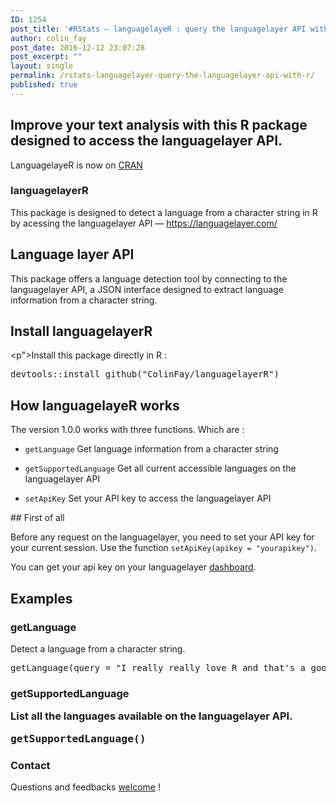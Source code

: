 ```yaml
---
ID: 1254
post_title: '#RStats — languagelayeR : query the languagelayer API with R'
author: colin_fay
post_date: 2016-12-12 23:07:28
post_excerpt: ""
layout: single
permalink: /rstats-languagelayer-query-the-languagelayer-api-with-r/
published: true
---
```

## Improve your text analysis with this R package designed to access the languagelayer API.<!--more-->
<p class="unchanged rich-diff-level-one">LanguagelayeR is now on <a href="https://cran.r-project.org/package=languagelayeR">CRAN</a></p>

### languagelayerR
<p class="unchanged rich-diff-level-one">This package is designed to detect a language from a character string in R by acessing the languagelayer API — <a href="https://languagelayer.com/">https://languagelayer.com/</a></p>

## Language layer API
<p class="unchanged rich-diff-level-one">This package offers a language detection tool by connecting to the languagelayer API, a JSON interface designed to extract language information from a character string.</p>

## Install languagelayerR
<p">Install this package directly in R :</p>

<pre>devtools<span class="pl-k">::install_github(<span class="pl-s"><span class="pl-pds">"ColinFay/languagelayerR<span class="pl-pds">")</pre>
## How languagelayeR works
<p class="unchanged rich-diff-level-one">The version 1.0.0 works with three functions. Which are :</p>

<ul class="unchanged rich-diff-level-one">
 	<li class="unchanged">
<p class="unchanged"><code>getLanguage</code> Get language information from a character string</p>
</li>
 	<li class="unchanged">
<p class="unchanged"><code>getSupportedLanguage</code> Get all current accessible languages on the languagelayer API</p>
</li>
 	<li class="unchanged">
<p class="unchanged"><code>setApiKey</code> Set your API key to access the languagelayer API</p>
</li>
</ul>
## First of all
<p class="unchanged rich-diff-level-one">Before any request on the languagelayer, you need to set your API key for your current session. Use the function <code>setApiKey(apikey = "yourapikey")</code>.</p>
<p class="unchanged rich-diff-level-one">You can get your api key on your languagelayer <a href="https://languagelayer.com/dashboard">dashboard</a>.</p>

## Examples
### getLanguage
<p>Detect a language from a character string.</p>

<pre>getLanguage(<span class="pl-v">query <span class="pl-k">= <span class="pl-s"><span class="pl-pds">"I really really love R and that's a good thing, right?<span class="pl-pds">")</pre>
<h3 class="unchanged rich-diff-level-one">getSupportedLanguage
<p class="unchanged rich-diff-level-one">List all the languages available on the languagelayer API.</p>

<pre>getSupportedLanguage()</pre>
### Contact
<p>Questions and feedbacks <a href="mailto:contact@colinfay.me">welcome</a> !</p>
&nbsp;
